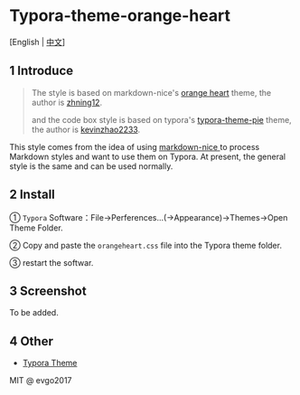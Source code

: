
# Typora-theme-orange-heart

[English | [中文](README_CN.md)]

## 1 Introduce


> The style is based on markdown-nice's [orange heart](https://preview.mdnice.com/themes/id/1) theme, the author is [zhning12](https://github.com/zhning12).
>
> and the code box style is based on typora's [typora-theme-pie](https://github.com/kevinzhao2233/typora-theme-pie) theme, the author is [kevinzhao2233](https://github.com/kevinzhao2233).

This style comes from the idea of using [markdown-nice ](https://github.com/mdnice/markdown-nice)to process Markdown styles and want to use them on Typora. At present, the general style is the same and can be used normally.

## 2 Install

① `Typora` Software：File->Perferences...(->Appearance)->Themes->Open Theme Folder.

②  Copy and paste the `orangeheart.css` file into the Typora theme folder.

③  restart the softwar.

## 3 Screenshot

To be added.

## 4 Other

* [Typora Theme](http://theme.typora.io/)

MIT @ evgo2017
